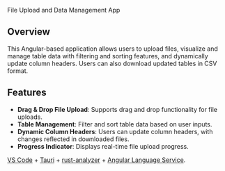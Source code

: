 File Upload and Data Management App

## Overview
This Angular-based application allows users to upload files, visualize and manage table data with filtering and sorting features, and dynamically update column headers. Users can also download updated tables in CSV format.

## Features
- **Drag & Drop File Upload**: Supports drag and drop functionality for file uploads.
- **Table Management**: Filter and sort table data based on user inputs.
- **Dynamic Column Headers**: Users can update column headers, with changes reflected in downloaded files.
- **Progress Indicator**: Displays real-time file upload progress.


[VS Code](https://code.visualstudio.com/) + [Tauri](https://marketplace.visualstudio.com/items?itemName=tauri-apps.tauri-vscode) + [rust-analyzer](https://marketplace.visualstudio.com/items?itemName=rust-lang.rust-analyzer) + [Angular Language Service](https://marketplace.visualstudio.com/items?itemName=Angular.ng-template).
